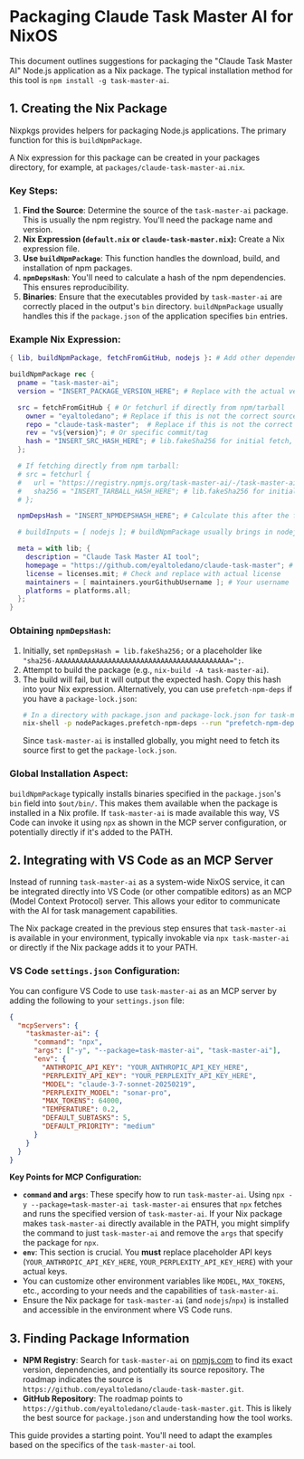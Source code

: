 # Packaging Claude Task Master AI for NixOS

This document outlines suggestions for packaging the "Claude Task Master AI" Node.js application as a Nix package. The typical installation method for this tool is `npm install -g task-master-ai`.

## 1. Creating the Nix Package

Nixpkgs provides helpers for packaging Node.js applications. The primary function for this is `buildNpmPackage`.

A Nix expression for this package can be created in your packages directory, for example, at `packages/claude-task-master-ai.nix`.

### Key Steps:

1.  **Find the Source**: Determine the source of the `task-master-ai` package. This is usually the npm registry. You'll need the package name and version.
2.  **Nix Expression (`default.nix` or `claude-task-master.nix`):** Create a Nix expression file.
3.  **Use `buildNpmPackage`**: This function handles the download, build, and installation of npm packages.
4.  **`npmDepsHash`**: You'll need to calculate a hash of the npm dependencies. This ensures reproducibility.
5.  **Binaries**: Ensure that the executables provided by `task-master-ai` are correctly placed in the output's `bin` directory. `buildNpmPackage` usually handles this if the `package.json` of the application specifies `bin` entries.

### Example Nix Expression:

```nix
{ lib, buildNpmPackage, fetchFromGitHub, nodejs }: # Add other dependencies if needed

buildNpmPackage rec {
  pname = "task-master-ai";
  version = "INSERT_PACKAGE_VERSION_HERE"; # Replace with the actual version

  src = fetchFromGitHub { # Or fetchurl if directly from npm/tarball
    owner = "eyaltoledano"; # Replace if this is not the correct source
    repo = "claude-task-master";  # Replace if this is not the correct source
    rev = "v${version}"; # Or specific commit/tag
    hash = "INSERT_SRC_HASH_HERE"; # lib.fakeSha256 for initial fetch, then replace
  };

  # If fetching directly from npm tarball:
  # src = fetchurl {
  #   url = "https://registry.npmjs.org/task-master-ai/-/task-master-ai-${version}.tgz";
  #   sha256 = "INSERT_TARBALL_HASH_HERE"; # lib.fakeSha256 for initial fetch, then replace
  # };

  npmDepsHash = "INSERT_NPMDEPSHASH_HERE"; # Calculate this after the first build attempt

  # buildInputs = [ nodejs ]; # buildNpmPackage usually brings in nodejs

  meta = with lib; {
    description = "Claude Task Master AI tool";
    homepage = "https://github.com/eyaltoledano/claude-task-master"; # Or actual homepage
    license = licenses.mit; # Check and replace with actual license
    maintainers = [ maintainers.yourGithubUsername ]; # Your username
    platforms = platforms.all;
  };
}
```

### Obtaining `npmDepsHash`:

1.  Initially, set `npmDepsHash = lib.fakeSha256;` or a placeholder like `"sha256-AAAAAAAAAAAAAAAAAAAAAAAAAAAAAAAAAAAAAAAAAAA=";`.
2.  Attempt to build the package (e.g., `nix-build -A task-master-ai`).
3.  The build will fail, but it will output the expected hash. Copy this hash into your Nix expression.
    Alternatively, you can use `prefetch-npm-deps` if you have a `package-lock.json`:
    ```sh
    # In a directory with package.json and package-lock.json for task-master-ai
    nix-shell -p nodePackages.prefetch-npm-deps --run "prefetch-npm-deps package-lock.json"
    ```
    Since `task-master-ai` is installed globally, you might need to fetch its source first to get the `package-lock.json`.

### Global Installation Aspect:

`buildNpmPackage` typically installs binaries specified in the `package.json`'s `bin` field into `$out/bin/`. This makes them available when the package is installed in a Nix profile. If `task-master-ai` is made available this way, VS Code can invoke it using `npx` as shown in the MCP server configuration, or potentially directly if it's added to the PATH.

## 2. Integrating with VS Code as an MCP Server

Instead of running `task-master-ai` as a system-wide NixOS service, it can be integrated directly into VS Code (or other compatible editors) as an MCP (Model Context Protocol) server. This allows your editor to communicate with the AI for task management capabilities.

The Nix package created in the previous step ensures that `task-master-ai` is available in your environment, typically invokable via `npx task-master-ai` or directly if the Nix package adds it to your PATH.

### VS Code `settings.json` Configuration:

You can configure VS Code to use `task-master-ai` as an MCP server by adding the following to your `settings.json` file:

```json
{
  "mcpServers": {
    "taskmaster-ai": {
      "command": "npx",
      "args": ["-y", "--package=task-master-ai", "task-master-ai"],
      "env": {
        "ANTHROPIC_API_KEY": "YOUR_ANTHROPIC_API_KEY_HERE",
        "PERPLEXITY_API_KEY": "YOUR_PERPLEXITY_API_KEY_HERE",
        "MODEL": "claude-3-7-sonnet-20250219",
        "PERPLEXITY_MODEL": "sonar-pro",
        "MAX_TOKENS": 64000,
        "TEMPERATURE": 0.2,
        "DEFAULT_SUBTASKS": 5,
        "DEFAULT_PRIORITY": "medium"
      }
    }
  }
}
```

**Key Points for MCP Configuration:**

*   **`command` and `args`**: These specify how to run `task-master-ai`. Using `npx -y --package=task-master-ai task-master-ai` ensures that `npx` fetches and runs the specified version of `task-master-ai`. If your Nix package makes `task-master-ai` directly available in the PATH, you might simplify the command to just `task-master-ai` and remove the `args` that specify the package for `npx`.
*   **`env`**: This section is crucial. You **must** replace placeholder API keys (`YOUR_ANTHROPIC_API_KEY_HERE`, `YOUR_PERPLEXITY_API_KEY_HERE`) with your actual keys.
*   You can customize other environment variables like `MODEL`, `MAX_TOKENS`, etc., according to your needs and the capabilities of `task-master-ai`.
*   Ensure the Nix package for `task-master-ai` (and `nodejs`/`npx`) is installed and accessible in the environment where VS Code runs.

## 3. Finding Package Information

*   **NPM Registry**: Search for `task-master-ai` on [npmjs.com](https://www.npmjs.com/) to find its exact version, dependencies, and potentially its source repository. The roadmap indicates the source is `https://github.com/eyaltoledano/claude-task-master.git`.
*   **GitHub Repository**: The roadmap points to `https://github.com/eyaltoledano/claude-task-master.git`. This is likely the best source for `package.json` and understanding how the tool works.

This guide provides a starting point. You'll need to adapt the examples based on the specifics of the `task-master-ai` tool.
